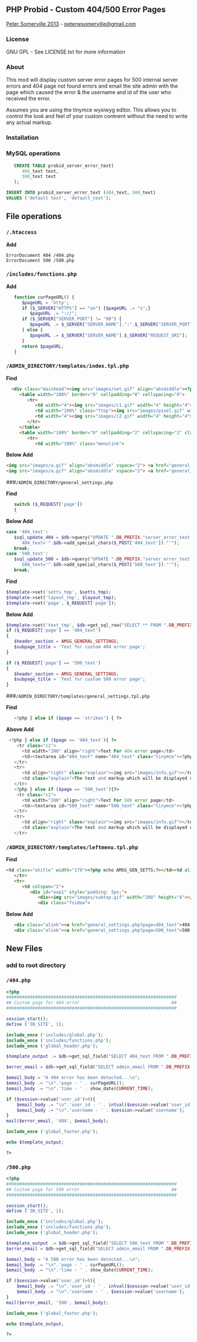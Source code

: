 ## PHP Probid - Custom 404/500 Error Pages
[Peter Somerville 2013](http://www.pedros-stuffs.com) - peterwsomerville@gmail.com

### License
GNU GPL - See LICENSE.txt for more information


### About
This mod will display custom server error pages for 500 internal server errors and 404 page not found errors
and email the site admin with the page which caused the error & the username and id of the user who received the error.

Assumes you are using the tinymce wysiwyg editor. This allows you to control the look and feel of your
custom contnent without the need to write any actual markup.


### Installation

### MySQL operations

```sql
   CREATE TABLE probid_server_error_text(
      404_text text,
      500_text text
   );
```


```sql
INSERT INTO probid_server_error_text (404_text, 500_text)
VALUES ('default text', 'default_text');
```


## File operations

### `/.htaccess`

**Add**

```
ErrorDocument 404 /404.php
ErrorDocument 500 /500.php
```


### `/includes/functions.php`

**Add**

```php
   function curPageURL() {
      $pageURL = 'http';
      if ($_SERVER["HTTPS"] == "on") {$pageURL .= "s";}
         $pageURL .= "://";
      if ($_SERVER["SERVER_PORT"] != "80") {
         $pageURL .= $_SERVER["SERVER_NAME"].":".$_SERVER["SERVER_PORT"].$_SERVER["REQUEST_URI"];
      } else {
         $pageURL .= $_SERVER["SERVER_NAME"].$_SERVER["REQUEST_URI"];
      }
      return $pageURL;
   }
```


### `/ADMIN_DIRECTORY/templates/index.tpl.php`

**Find**

 ```html
   <div class="mainhead"><img src="images/set.gif" align="absmiddle"><?php echo AMSG_GENERAL_SETTINGS;?></div>
      <table width="100%" border="0" cellpadding="0" cellspacing="0">
         <tr>
            <td width="4"><img src="images/c1.gif" width="4" height="4"></td>
            <td width="100%" class="ftop"><img src="images/pixel.gif" width="1" height="1"></td>
            <td width="4"><img src="images/c2.gif" width="4" height="4"></td>
         </tr>
      </table>
      <table width="100%" border="0" cellpadding="2" cellspacing="2" class="fside">
         <tr>
            <td width="100%" class="menulink">
```

**Below Add**

```html
<img src="images/a.gif" align="absmiddle" vspace="2"> <a href="general_settings.php?page=404_text">404 page text</a><br>
<img src="images/a.gif" align="absmiddle" vspace="2"> <a href="general_settings.php?page=500_text">500 page text</a><br>
```



###`/ADMIN_DIRECTORY/general_settings.php`

**Find**

```php
   switch ($_REQUEST['page'])
   {
```

**Below Add**

   ```php
   case '404_text':
      $sql_update_404 = $db->query("UPDATE ".DB_PREFIX."server_error_text SET
         404_text='".$db->add_special_chars($_POST['404_text'])."'");
      break;
   case '500_text':
      $sql_update_500 = $db->query("UPDATE ".DB_PREFIX."server_error_text SET
         500_text='".$db->add_special_chars($_POST['500_text'])."'");
      break;
```


**Find**

   ```php
   $template->set('setts_tmp', $setts_tmp);
   $template->set('layout_tmp', $layout_tmp);
   $template->set('page', $_REQUEST['page']);
   ```


**Below Add**

   
   ```php
   $template->set('text_tmp', $db->get_sql_row("SELECT ** FROM ".DB_PREFIX."server_error_text"));
   if ($_REQUEST['page'] == '404_text')
   {
      $header_section = AMSG_GENERAL_SETTINGS;
      $subpage_title = 'Text for custom 404 error page';
   }

   if ($_REQUEST['page'] == '500_text')
   {
      $header_section = AMSG_GENERAL_SETTINGS;
      $subpage_title = 'Text for custom 500 error page';
   }
   ```


###`/ADMIN_DIRECTORY/templates/general_settings.tpl.php`

**Find**

   ```php
      <?php } else if ($page == 'strikes') { ?>
   ```

**Above Add**

   ```php
    <?php } else if ($page == '404_text'){ ?>
       <tr class="c1">
         <td width="200" align="right">Text For 404 error page</td>
         <td><textarea id="404_text" name="404_text" class="tinymce"><?php echo $text_tmp['404_text'];?></textarea></td>
      </tr>
      <tr>
         <td align="right" class="explain"><img src="images/info.gif"></td>
         <td class="explain">The text and markup which will be displayed on a 404 not found error</td>
      </tr>
      <?php } else if ($page == '500_text'){?>
       <tr class="c1">
         <td width="200" align="right">Text For 500 error page</td>
         <td><textarea id="500_text" name="500_text" class="tinymce"><?php echo $text_tmp['500_text'];?></textarea></td>
      </tr>
      <tr>
         <td align="right" class="explain"><img src="images/info.gif"></td>
         <td class="explain">The text and markup which will be displayed on a 500 server error</td>
      </tr>
   ```

### `/ADMIN_DIRECTORY/templates/leftmenu.tpl.php`

**Find**

```html
<td class="atitle" width="170"><?php echo AMSG_GEN_SETTS;?></td><td align="center" class="sh" width="50"><a title="show/hide" class="hidelayer" id="exp1_link" href="javascript: void(0);" onclick="toggle(this, 'exp1')">hide</a></td>
   </tr>
   <tr>
      <td colspan="2">
         <div id="exp1" style="padding: 5px;">
            <div><img src="images/subtop.gif" width="208" height="4"></div>
            <div class="fsidew">
```

**Below Add**

```html
   <div class="alink"><a href="general_settings.php?page=404_text">404 page text</a></div>
   <div class="alink"><a href="general_settings.php?page=500_text">500 page text</a></div>
```


## New Files

### add to root directory

### `/404.php`

```php
<?php
#################################################################
## Custom page for 404 error                                   ##
#################################################################

session_start();
define ('IN_SITE', 1);

include_once ('includes/global.php');
include_once ('includes/functions.php');
include_once ('global_header.php');

$template_output .= $db->get_sql_field("SELECT 404_text FROM ".DB_PREFIX."server_error_text", "404_text");

$error_email = $db->get_sql_field("SELECT admin_email FROM ".DB_PREFIX."gen_setts", 'admin_email');

$email_body = "A 404 error has been detected...\n";
$email_body .= "\n".'page - ' . curPageURL();
$email_body .= "\n".'time - ' . show_date(CURRENT_TIME);

if ($session->value('user_id')>0){
    $email_body .= "\n".'user_id - ' . intval($session->value('user_id'));
    $email_body .= "\n".'username - ' . $session->value('username');
}
mail($error_email, '404', $email_body);

include_once ('global_footer.php');

echo $template_output;

?>
```

### `/500.php`

```php
<?php
#################################################################
## Custom page for 500 error                                   ##
#################################################################

session_start();
define ('IN_SITE', 1);

include_once ('includes/global.php');
include_once ('includes/functions.php');
include_once ('global_header.php');

$template_output .= $db->get_sql_field("SELECT 500_text FROM ".DB_PREFIX."server_error_text", "500_text");
$error_email = $db->get_sql_field("SELECT admin_email FROM ".DB_PREFIX."gen_setts", 'admin_email');

$email_body = "A 500 error has been detected...\n";
$email_body .= "\n".'page - ' . curPageURL();
$email_body .= "\n".'time - ' . show_date(CURRENT_TIME);

if ($session->value('user_id')>0){
    $email_body .= "\n".'user_id - ' . intval($session->value('user_id'));
    $email_body .= "\n".'username - ' . $session->value('username');
}
mail($error_email, '500', $email_body);

include_once ('global_footer.php');

echo $template_output;

?>
```
